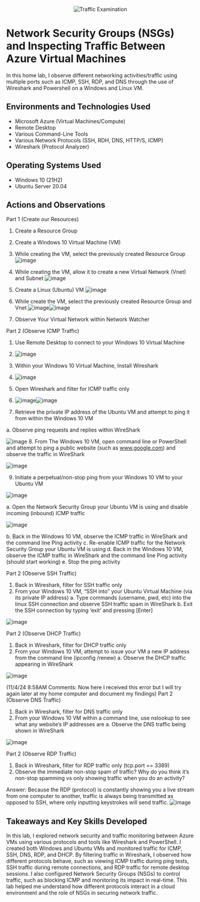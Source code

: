 <p align="center">
<img src="https://i.imgur.com/Ua7udoS.png" alt="Traffic Examination"/>
</p>

<h1>Network Security Groups (NSGs) and Inspecting Traffic Between Azure Virtual Machines</h1>
In this home lab, I observe different networking activities/traffic using multiple ports such as ICMP, SSH, RDP, and DNS through the use of Wireshark and Powershell on a Windows and Linux VM.<br />

<h2>Environments and Technologies Used</h2>

- Microsoft Azure (Virtual Machines/Compute)
- Remote Desktop
- Various Command-Line Tools
- Various Network Protocols (SSH, RDH, DNS, HTTP/S, ICMP)
- Wireshark (Protocol Analyzer)

<h2>Operating Systems Used </h2>

- Windows 10 (21H2)
- Ubuntu Server 20.04

<h2>Actions and Observations</h2>

Part 1 (Create our Resources)
1.	Create a Resource Group
2.	Create a Windows 10 Virtual Machine (VM)
3.	While creating the VM, select the previously created Resource Group ![image](https://github.com/user-attachments/assets/bcfe5971-0a91-47a8-8028-4e42e2efe1c9)

4.	While creating the VM, allow it to create a new Virtual Network (Vnet) and Subnet ![image](https://github.com/user-attachments/assets/f88448be-4b33-4195-bb62-aa19d65a81f0)

5.	Create a Linux (Ubuntu) VM ![image](https://github.com/user-attachments/assets/6b128cfd-2ea6-4960-813c-93130d98e123)

6.	While create the VM, select the previously created Resource Group and Vnet  ![image](https://github.com/user-attachments/assets/130b8970-52d5-4a1b-a616-96aaaab416ee)![image](https://github.com/user-attachments/assets/be3d9782-84c7-4590-871f-dee49b55ffb7)


7.	Observe Your Virtual Network within Network Watcher




Part 2 (Observe ICMP Traffic)
1.	Use Remote Desktop to connect to your Windows 10 Virtual Machine

2.	![image](https://github.com/user-attachments/assets/9beedd20-fcb4-4fe6-9197-f66de1db5037)

3.	Within your Windows 10 Virtual Machine, Install Wireshark

4.	![image](https://github.com/user-attachments/assets/76b18670-cb2d-4dfe-a955-3cf23ad2c764)

5.	Open Wireshark and filter for ICMP traffic only
   
6.	![image](https://github.com/user-attachments/assets/f694f4d6-4c6a-4072-ac9d-3f4745f7c0d6)![image](https://github.com/user-attachments/assets/3295c8d5-cf75-42d3-bc92-337971734a38)


7.	Retrieve the private IP address of the Ubuntu VM and attempt to ping it from within the Windows 10 VM

a.	Observe ping requests and replies within WireShark 

![image](https://github.com/user-attachments/assets/04d699d2-65f8-4bad-8d69-075962fd372d)
8.	From The Windows 10 VM, open command line or PowerShell and attempt to ping a public website (such as www.google.com) and observe the traffic in WireShark 

![image](https://github.com/user-attachments/assets/a75193f9-32c2-4a42-b0bb-a8018f1c5db5)

9.	Initiate a perpetual/non-stop ping from your Windows 10 VM to your Ubuntu VM
    
![image](https://github.com/user-attachments/assets/704346b0-8e9c-45d6-b3e6-aeb3858092b9)

a.	Open the Network Security Group your Ubuntu VM is using and disable incoming (inbound) ICMP traffic 

![image](https://github.com/user-attachments/assets/1eb91e3b-1aed-4d15-8402-d2f12f43dc17)

b.	Back in the Windows 10 VM, observe the ICMP traffic in WireShark and the command line Ping activity
c.	Re-enable ICMP traffic for the Network Security Group your Ubuntu VM is using
d.	Back in the Windows 10 VM, observe the ICMP traffic in WireShark and the command line Ping activity (should start working)
e.	Stop the ping activity

Part 2 (Observe SSH Traffic)
1.	Back in Wireshark, filter for SSH traffic only
2.	From your Windows 10 VM, “SSH into” your Ubuntu Virtual Machine (via its private IP address)
a.	Type commands (username, pwd, etc) into the linux SSH connection and observe SSH traffic spam in WireShark
b.	Exit the SSH connection by typing ‘exit’ and pressing [Enter]

![image](https://github.com/user-attachments/assets/98506428-2d79-4886-b8b1-1cf7e171036a)


Part 2 (Observe DHCP Traffic)
1.	Back in Wireshark, filter for DHCP traffic only
2.	From your Windows 10 VM, attempt to issue your VM a new IP address from the command line (ipconfig /renew)
a.	Observe the DHCP traffic appearing in WireShark

![image](https://github.com/user-attachments/assets/9549dbae-fa51-4243-bb07-bc031f601cd5)

(11/4/24 8:58AM Comments: Now here I received this error but I will try again later at my home computer and document my findings)
Part 2 (Observe DNS Traffic)
1.	Back in Wireshark, filter for DNS traffic only
2.	From your Windows 10 VM within a command line, use nslookup to see what any website’s IP addresses are
a.	Observe the DNS traffic being shown in WireShark

![image](https://github.com/user-attachments/assets/0e32494b-3551-46d3-8b39-44f89a8f563d)


Part 2 (Observe RDP Traffic)
1.	Back in Wireshark, filter for RDP traffic only (tcp.port == 3389)
2.	Observe the immediate non-stop spam of traffic? Why do you think it’s non-stop spamming vs only showing traffic when you do an activity?

Answer: Because the RDP (protocol) is constantly showing you a live stream from one computer to another, traffic is always being transmitted as opposed to SSH, where only inputting keystrokes
will send traffic.
![image](https://github.com/user-attachments/assets/dcbdcecc-4847-4cdf-813c-a623185a4b8a)

<h2>Takeaways and Key Skills Developed</h2>
In this lab, I explored network security and traffic monitoring between Azure VMs using various protocols and tools like Wireshark and PowerShell. I created both Windows and Ubuntu VMs and monitored traffic for ICMP, SSH, DNS, RDP, and DHCP. By filtering traffic in Wireshark, I observed how different protocols behave, such as viewing ICMP traffic during ping tests, SSH traffic during remote connections, and RDP traffic for remote desktop sessions. I also configured Network Security Groups (NSGs) to control traffic, such as blocking ICMP and monitoring its impact in real-time. This lab helped me understand how different protocols interact in a cloud environment and the role of NSGs in securing network traffic.

